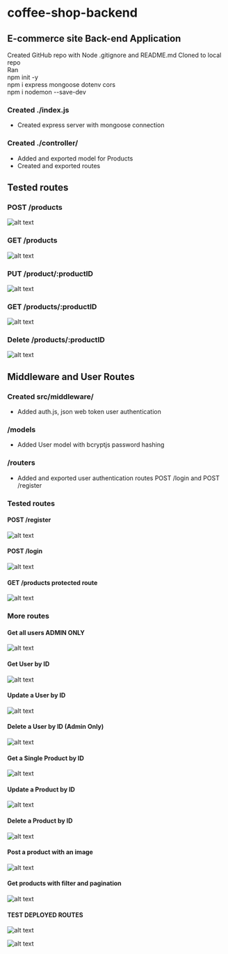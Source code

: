 # coffee-shop-backend

## E-commerce site Back-end Application

Created GitHub repo with Node .gitignore and README.md
Cloned to local repo  
Ran  
npm init -y  
npm i express mongoose dotenv cors  
npm i nodemon --save-dev

### Created ./index.js

- Created express server with mongoose connection

### Created ./controller/

- Added and exported model for Products
- Created and exported routes

## Tested routes

### POST /products

![alt text](</public/Screenshot 2024-06-17 222609.png>)

### GET /products

![alt text](</public/Screenshot 2024-06-17 222620.png>)

### PUT /product/:productID

![alt text](</public/Screenshot 2024-06-17 222816.png>)

### GET /products/:productID

![alt text](</public/Screenshot 2024-06-17 222839.png>)

### Delete /products/:productID

![alt text](</public/Screenshot 2024-06-17 222958.png>)

## Middleware and User Routes

### Created src/middleware/

- Added auth.js, json web token user authentication

### /models

- Added User model with bcryptjs password hashing

### /routers

- Added and exported user authentication routes POST /login and POST /register

### Tested routes

#### POST /register

![alt text](</public/Screenshot 2024-06-18 221725.png>)

#### POST /login

![alt text](</public/Screenshot 2024-06-18 222840.png>)

#### GET /products protected route

![alt text](</public/Screenshot 2024-06-18 222956.png>)

### More routes

#### Get all users ADMIN ONLY

![alt text](</public/Screenshot 2024-06-20 022802.png>)

#### Get User by ID

![alt text](</public/Screenshot 2024-06-20 023152.png>)

#### Update a User by ID

![alt text](</public/Screenshot 2024-06-20 023248.png>)

#### Delete a User by ID (Admin Only)

![alt text](</public/Screenshot 2024-06-20 023421.png>)

#### Get a Single Product by ID

![alt text](</public/Screenshot 2024-06-20 024446.png>)

#### Update a Product by ID

![alt text](</public/Screenshot 2024-06-20 024534.png>)

#### Delete a Product by ID

![alt text](</public/Screenshot 2024-06-20 024547.png>)

#### Post a product with an image

![alt text](</public/Screenshot 2024-06-20 234446.png>)

#### Get products with filter and pagination

![alt text](</public/Screenshot 2024-06-20 234550.png>)

#### TEST DEPLOYED ROUTES

![alt text](</public/Screenshot 2024-06-21 230755.png>)

![alt text](</public/Screenshot 2024-06-21 234405.png>)
